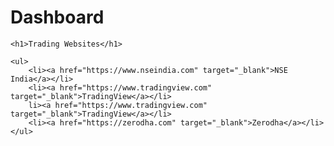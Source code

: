 # Dashboard
<!DOCTYPE html>
<html lang="en">
<head>
    <meta charset="UTF-8">
    <meta name="viewport" content="width=device-width, initial-scale=1.0">
    <title>Trading Websites</title>
</head>
<body>

    <h1>Trading Websites</h1>

    <ul>
        <li><a href="https://www.nseindia.com" target="_blank">NSE India</a></li>
        <li><a href="https://www.tradingview.com" target="_blank">TradingView</a></li>
        li><a href="https://www.tradingview.com" target="_blank">TradingView</a></li>
        <li><a href="https://zerodha.com" target="_blank">Zerodha</a></li>
    </ul>

</body>
</html>
